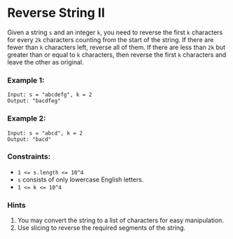 # Reverse String II

Given a string `s` and an integer `k`, you need to reverse the first `k` characters for every `2k` characters counting from the start of the string. If there are fewer than `k` characters left, reverse all of them. If there are less than `2k` but greater than or equal to `k` characters, then reverse the first `k` characters and leave the other as original.

### Example 1:

```
Input: s = "abcdefg", k = 2
Output: "bacdfeg"
```

### Example 2:

```
Input: s = "abcd", k = 2
Output: "bacd"
```

### Constraints:

- `1 <= s.length <= 10^4`
- `s` consists of only lowercase English letters.
- `1 <= k <= 10^4`

### Hints

1. You may convert the string to a list of characters for easy manipulation.
2. Use slicing to reverse the required segments of the string.
